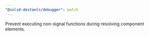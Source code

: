 ```yaml
---
"@solid-devtools/debugger": patch
---
```


Prevent executing non-signal functions during resolving component elements.
